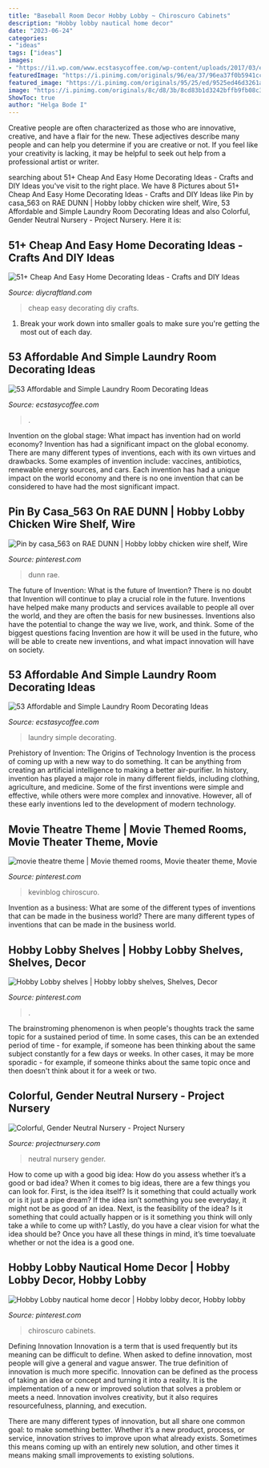 ```yaml
---
title: "Baseball Room Decor Hobby Lobby ~ Chiroscuro Cabinets"
description: "Hobby lobby nautical home decor"
date: "2023-06-24"
categories:
- "ideas"
tags: ["ideas"]
images:
- "https://i1.wp.com/www.ecstasycoffee.com/wp-content/uploads/2017/03/entrywaydecor-homeinspo-laundryroom-brightwhitwednesday.jpg?resize=640%2C640"
featuredImage: "https://i.pinimg.com/originals/96/ea/37/96ea37f0b5941cc95888d2be4c5a8d75.jpg"
featured_image: "https://i.pinimg.com/originals/95/25/ed/9525ed46d3261ac8d7ea8b87fbd78663.jpg"
image: "https://i.pinimg.com/originals/8c/d8/3b/8cd83b1d3242bffb9fb08c33747034a1.jpg"
ShowToc: true
author: "Helga Bode I"
---
```



Creative people are often characterized as those who are innovative, creative, and have a flair for the new. These adjectives describe many people and can help you determine if you are creative or not. If you feel like your creativity is lacking, it may be helpful to seek out help from a professional artist or writer.

	

		
searching about 51+ Cheap And Easy Home Decorating Ideas - Crafts and DIY Ideas you've visit to the right place. We have 8 Pictures about 51+ Cheap And Easy Home Decorating Ideas - Crafts and DIY Ideas like Pin by casa_563 on RAE DUNN | Hobby lobby chicken wire shelf, Wire, 53 Affordable and Simple Laundry Room Decorating Ideas and also Colorful, Gender Neutral Nursery - Project Nursery. Here it is:
		
    
## 51+ Cheap And Easy Home Decorating Ideas - Crafts And DIY Ideas

<img loading=lazy src="https://diycraftland.com/wp-content/uploads/2017/01/Cheap-And-Easy-Home-Decorating-Ideas-11.jpg" onerror="this.onerror=null;this.src='https://tse2.mm.bing.net/th?id=OIP.gxgO_NV--ACusdXLkWzI9QHaJ4&amp;pid=15.1';" alt="51+ Cheap And Easy Home Decorating Ideas - Crafts and DIY Ideas">

_Source: diycraftland.com_

>cheap easy decorating diy crafts. 

	

1. Break your work down into smaller goals to make sure you're getting the most out of each day. 

    
## 53 Affordable And Simple Laundry Room Decorating Ideas

<img loading=lazy src="https://i0.wp.com/www.ecstasycoffee.com/wp-content/uploads/2017/03/Such-a-pretty-laundry-room-❤️.jpg?resize=750%2C901" onerror="this.onerror=null;this.src='https://tse1.mm.bing.net/th?id=OIP.UHJWHourkOdOFFQDS0D-bwHaI5&amp;pid=15.1';" alt="53 Affordable and Simple Laundry Room Decorating Ideas">

_Source: ecstasycoffee.com_

>. 

	

Invention on the global stage: What impact has invention had on world economy?
Invention has had a significant impact on the global economy. There are many different types of inventions, each with its own virtues and drawbacks. Some examples of invention include: vaccines, antibiotics, renewable energy sources, and cars. Each invention has had a unique impact on the world economy and there is no one invention that can be considered to have had the most significant impact.

    
## Pin By Casa_563 On RAE DUNN | Hobby Lobby Chicken Wire Shelf, Wire

<img loading=lazy src="https://i.pinimg.com/originals/96/ea/37/96ea37f0b5941cc95888d2be4c5a8d75.jpg" onerror="this.onerror=null;this.src='https://tse2.mm.bing.net/th?id=OIP.AYmr2lrtxFB8_tFhZHlbUgHaFi&amp;pid=15.1';" alt="Pin by casa_563 on RAE DUNN | Hobby lobby chicken wire shelf, Wire">

_Source: pinterest.com_

>dunn rae. 

	

The future of Invention: What is the future of Invention?
There is no doubt that Invention will continue to play a crucial role in the future. Inventions have helped make many products and services available to people all over the world, and they are often the basis for new businesses. Inventions also have the potential to change the way we live, work, and think. Some of the biggest questions facing Invention are how it will be used in the future, who will be able to create new inventions, and what impact innovation will have on society.

    
## 53 Affordable And Simple Laundry Room Decorating Ideas

<img loading=lazy src="https://i1.wp.com/www.ecstasycoffee.com/wp-content/uploads/2017/03/entrywaydecor-homeinspo-laundryroom-brightwhitwednesday.jpg?resize=640%2C640" onerror="this.onerror=null;this.src='https://tse1.mm.bing.net/th?id=OIP.68jfFQqAjDDr-E7U8MggGgHaHa&amp;pid=15.1';" alt="53 Affordable and Simple Laundry Room Decorating Ideas">

_Source: ecstasycoffee.com_

>laundry simple decorating. 

	

Prehistory of Invention: The Origins of Technology
Invention is the process of coming up with a new way to do something. It can be anything from creating an artificial intelligence to making a better air-purifier. In history, invention has played a major role in many different fields, including clothing, agriculture, and medicine. Some of the first inventions were simple and effective, while others were more complex and innovative. However, all of these early inventions led to the development of modern technology.

    
## Movie Theatre Theme | Movie Themed Rooms, Movie Theater Theme, Movie

<img loading=lazy src="https://i.pinimg.com/originals/95/25/ed/9525ed46d3261ac8d7ea8b87fbd78663.jpg" onerror="this.onerror=null;this.src='https://tse1.mm.bing.net/th?id=OIP.O6hD9lGENZa473NW06OQugHaJ4&amp;pid=15.1';" alt="movie theatre theme | Movie themed rooms, Movie theater theme, Movie">

_Source: pinterest.com_

>kevinblog chiroscuro. 

	

Invention as a business: What are some of the different types of inventions that can be made in the business world?
There are many different types of inventions that can be made in the business world.

    
## Hobby Lobby Shelves | Hobby Lobby Shelves, Shelves, Decor

<img loading=lazy src="https://i.pinimg.com/originals/8c/d8/3b/8cd83b1d3242bffb9fb08c33747034a1.jpg" onerror="this.onerror=null;this.src='https://tse2.mm.bing.net/th?id=OIP.cYnnvNAijKzWevkqKUdongHaMW&amp;pid=15.1';" alt="Hobby Lobby shelves | Hobby lobby shelves, Shelves, Decor">

_Source: pinterest.com_

>. 

	

The brainstroming phenomenon is when people's thoughts track the same topic for a sustained period of time. In some cases, this can be an extended period of time - for example, if someone has been thinking about the same subject constantly for a few days or weeks. In other cases, it may be more sporadic - for example, if someone thinks about the same topic once and then doesn't think about it for a week or two.

    
## Colorful, Gender Neutral Nursery - Project Nursery

<img loading=lazy src="https://projectnursery.com/wp-content/uploads/2011/08/DSC_0401.jpg" onerror="this.onerror=null;this.src='https://tse4.mm.bing.net/th?id=OIP.CAylyAgdU34npnxOIYqa_AHaLH&amp;pid=15.1';" alt="Colorful, Gender Neutral Nursery - Project Nursery">

_Source: projectnursery.com_

>neutral nursery gender. 

	

How to come up with a good big idea: How do you assess whether it’s a good or bad idea?
When it comes to big ideas, there are a few things you can look for. First, is the idea itself? Is it something that could actually work or is it just a pipe dream? If the idea isn’t something you see everyday, it might not be as good of an idea. Next, is the feasibility of the idea? Is it something that could actually happen or is it something you think will only take a while to come up with? Lastly, do you have a clear vision for what the idea should be? Once you have all these things in mind, it’s time toevaluate whether or not the idea is a good one.

    
## Hobby Lobby Nautical Home Decor | Hobby Lobby Decor, Hobby Lobby

<img loading=lazy src="https://i.pinimg.com/736x/c2/2e/37/c22e375c934b83d8135d637decb9dbf2.jpg" onerror="this.onerror=null;this.src='https://tse1.mm.bing.net/th?id=OIP.O27SxTtwZcom-bAJMCZqbQHaJ3&amp;pid=15.1';" alt="Hobby Lobby nautical home decor | Hobby lobby decor, Hobby lobby">

_Source: pinterest.com_

>chiroscuro cabinets. 

	

Defining Innovation
Innovation is a term that is used frequently but its meaning can be difficult to define. When asked to define innovation, most people will give a general and vague answer. The true definition of innovation is much more specific.
Innovation can be defined as the process of taking an idea or concept and turning it into a reality. It is the implementation of a new or improved solution that solves a problem or meets a need. Innovation involves creativity, but it also requires resourcefulness, planning, and execution.

There are many different types of innovation, but all share one common goal: to make something better. Whether it’s a new product, process, or service, innovation strives to improve upon what already exists. Sometimes this means coming up with an entirely new solution, and other times it means making small improvements to existing solutions.

